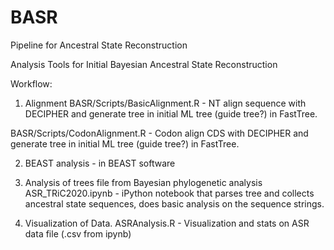 # BASR
Pipeline for Ancestral State Reconstruction


Analysis Tools for Initial Bayesian Ancestral State Reconstruction

Workflow:

1. Alignment
BASR/Scripts/BasicAlignment.R - NT align sequence with DECIPHER and generate tree in initial ML tree (guide tree?) in FastTree. 

BASR/Scripts/CodonAlignment.R - Codon align CDS with DECIPHER and generate tree in initial ML tree (guide tree?) in FastTree. 

2. BEAST analysis - in BEAST software

3. Analysis of trees file from Bayesian phylogenetic analysis
ASR_TRiC2020.ipynb - iPython notebook that parses tree and collects ancestral state sequences, does basic analysis on the sequence strings. 

4. Visualization of Data. 
ASRAnalysis.R - Visualization and stats on ASR data file (.csv from ipynb) 
 
